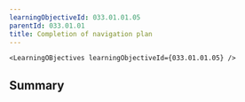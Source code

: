```yaml
---
learningObjectiveId: 033.01.01.05
parentId: 033.01.01
title: Completion of navigation plan
---
```


```tsx eval
<LearningOBjectives learningObjectiveId={033.01.01.05} />
```

## Summary
